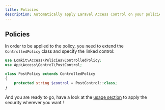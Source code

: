 ```yaml
---
title: Policies
description: Automatically apply Laravel Access Control on your policies !
---
```


## Policies

In order to be applied to the policy, you need to extend the `ControlledPolicy` class and specify the linked control:

```php
use Lomkit\Access\Policies\ControlledPolicy;
use App\Access\Control\PostControl;

class PostPolicy extends ControlledPolicy
{
    protected string $control = PostControl::class;
}
```

And you are ready to go, have a look at the [usage section](/essentials/usage#policies) to apply the security wherever you want !

